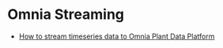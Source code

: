 # Omnia Streaming

* [How to stream timeseries data to Omnia Plant Data Platform](https://github.com/equinor/OmniaPlant/wiki/Omnia-Streaming)
